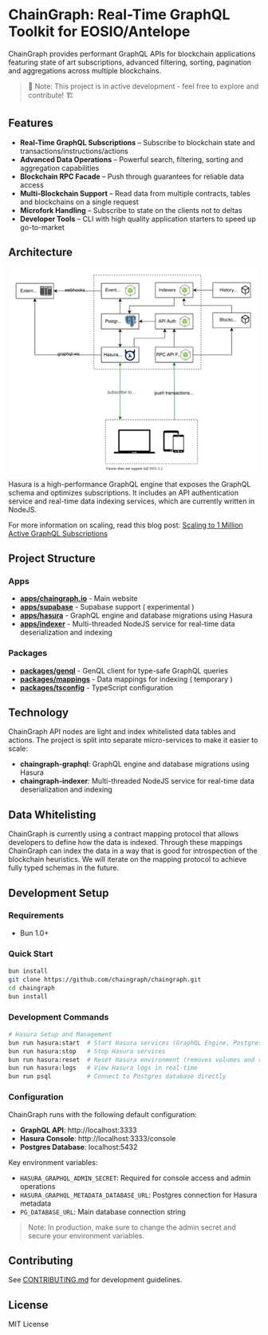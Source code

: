# ChainGraph: Real-Time GraphQL Toolkit for EOSIO/Antelope

ChainGraph provides performant GraphQL APIs for blockchain applications featuring state of art subscriptions, advanced filtering, sorting, pagination and aggregations across multiple blockchains.

> 🚧 Note: This project is in active development - feel free to explore and contribute! 🏗️

## Features

- **Real-Time GraphQL Subscriptions** – Subscribe to blockchain state and transactions/instructions/actions
- **Advanced Data Operations** – Powerful search, filtering, sorting and aggregation capabilities
- **Blockchain RPC Facade** – Push through guarantees for reliable data access
- **Multi-Blockchain Support** – Read data from multiple contracts, tables and blockchains on a single request
- **Microfork Handling** – Subscribe to state on the clients not to deltas
- **Developer Tools** – CLI with high quality application starters to speed up go-to-market

## Architecture

<img src="./assets/chaingraph-diagram.svg" alt="ChainGraph Architecture" />

Hasura is a high-performance GraphQL engine that exposes the GraphQL schema and optimizes subscriptions. It includes an API authentication service and real-time data indexing services, which are currently written in NodeJS.

For more information on scaling, read this blog post: [Scaling to 1 Million Active GraphQL Subscriptions](https://hasura.io/blog/1-million-active-graphql-subscriptions/)


## Project Structure

### Apps
- [__apps/chaingraph.io__](./apps/chaingraph.io/README.md) - Main website
- [__apps/supabase__](./apps/supabase/README.md) - Supabase support ( experimental )
- [__apps/hasura__](./apps/hasura/README.md) - GraphQL engine and database migrations using Hasura
- [__apps/indexer__](./apps/indexer/README.md) - Multi-threaded NodeJS service for real-time data deserialization and indexing

### Packages

- [__packages/genql__](./packages/genql/README.md) - GenQL client for type-safe GraphQL queries
- [__packages/mappings__](./packages/mappings/README.md) - Data mappings for indexing ( temporary )
- [__packages/tsconfig__](./packages/tsconfig/README.md) - TypeScript configuration

## Technology

ChainGraph API nodes are light and index whitelisted data tables and actions. The project is split into separate micro-services to make it easier to scale:

- **chaingraph-graphql**: GraphQL engine and database migrations using Hasura
- **chaingraph-indexer**: Multi-threaded NodeJS service for real-time data deserialization and indexing

## Data Whitelisting

ChainGraph is currently using a contract mapping protocol that allows developers to define how the data is indexed. Through these mappings ChainGraph can index the data in a way that is good for introspection of the blockchain heuristics. We will iterate on the mapping protocol to achieve fully typed schemas in the future.

## Development Setup

### Requirements
- Bun 1.0+

### Quick Start

```bash
bun install
git clone https://github.com/chaingraph/chaingraph.git
cd chaingraph
bun install
```

### Development Commands

```bash
# Hasura Setup and Management
bun run hasura:start  # Start Hasura services (GraphQL Engine, Postgres, Data Connector)
bun run hasura:stop   # Stop Hasura services
bun run hasura:reset  # Reset Hasura environment (removes volumes and restarts)
bun run hasura:logs   # View Hasura logs in real-time
bun run psql          # Connect to Postgres database directly
```

###  Configuration

ChainGraph runs with the following default configuration:

- **GraphQL API**: http://localhost:3333
- **Hasura Console**: http://localhost:3333/console
- **Postgres Database**: localhost:5432

Key environment variables:
- `HASURA_GRAPHQL_ADMIN_SECRET`: Required for console access and admin operations
- `HASURA_GRAPHQL_METADATA_DATABASE_URL`: Postgres connection for Hasura metadata
- `PG_DATABASE_URL`: Main database connection string

> Note: In production, make sure to change the admin secret and secure your environment variables.

## Contributing

See [CONTRIBUTING.md](./CONTRIBUTING.md) for development guidelines.

## License

MIT License

